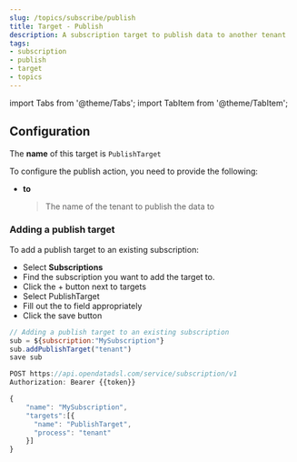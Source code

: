 ```yaml
---
slug: /topics/subscribe/publish
title: Target - Publish
description: A subscription target to publish data to another tenant
tags:
- subscription
- publish
- target
- topics
---
```


import Tabs from '@theme/Tabs';
import TabItem from '@theme/TabItem';

## Configuration

The **name** of this target is ```PublishTarget```

To configure the publish action, you need to provide the following:
* **to**
  > The name of the tenant to publish the data to

### Adding a publish target

To add a publish target to an existing subscription:

<Tabs groupId="tool">
<TabItem value="portal" label="Web Portal" default>

* Select **Subscriptions**
* Find the subscription you want to add the target to.
* Click the + button next to targets
* Select PublishTarget
* Fill out the to field appropriately
* Click the save button


</TabItem>
<TabItem value="odsl" label="OpenDataDSL">

```js
// Adding a publish target to an existing subscription
sub = ${subscription:"MySubscription"}
sub.addPublishTarget("tenant")
save sub
```

</TabItem>
<TabItem value="rest" label="REST API">

```js
POST https://api.opendatadsl.com/service/subscription/v1
Authorization: Bearer {{token}}

{
    "name": "MySubscription",
    "targets":[{
      "name": "PublishTarget",
      "process": "tenant"
    }]
}
```

</TabItem>
</Tabs>

